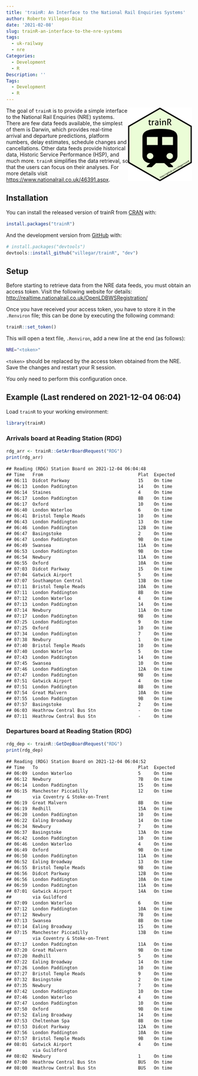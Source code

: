 ```yaml
---
title: 'trainR: An Interface to the National Rail Enquiries Systems'
author: Roberto Villegas-Diaz
date: '2021-02-08'
slug: trainR-an-interface-to-the-nre-systems
tags:
  - uk-railway
  - nre
Categories:
  - Development
  - R
Description: ''
Tags:
  - Development
  - R
---
```


<img src="https://raw.githubusercontent.com/villegar/trainR/main/inst/images/logo.png" alt="logo" align="right" height=200px/>

The goal of `trainR` is to provide a simple interface to the 
National Rail Enquiries (NRE) systems. There are few data feeds 
available, the simplest of them is Darwin, which provides real-time 
arrival and departure predictions, platform numbers, delay estimates, 
schedule changes and cancellations. Other data feeds provide historical 
data, Historic Service Performance (HSP), and much more. `trainR` 
simplifies the data retrieval, so that the users can focus on their 
analyses. For more details visit 
https://www.nationalrail.co.uk/46391.aspx.

## Installation

You can install the released version of trainR from [CRAN](https://CRAN.R-project.org) with:

``` r
install.packages("trainR")
```

And the development version from [GitHub](https://github.com/) with:

``` r
# install.packages("devtools")
devtools::install_github("villegar/trainR", "dev")
```

## Setup
Before starting to retrieve data from the NRE data feeds, you must obtain an access token. 
Visit the following website for details: http://realtime.nationalrail.co.uk/OpenLDBWSRegistration/

Once you have received your access token, you have to store it in the `.Renviron` file; this can be 
done by executing the following command:


```r
trainR::set_token()
```

This will open a text file, `.Renviron`, add a new line at the end (as follows):

```bash
NRE="<token>"
```

`<token>` should be replaced by the access token obtained from the NRE. Save the changes and restart 
your R session.

You only need to perform this configuration once.

## Example (Last rendered on 2021-12-04 06:04)

Load `trainR` to your working environment:

```r
library(trainR)
```

### Arrivals board at Reading Station (RDG)


```r
rdg_arr <- trainR::GetArrBoardRequest("RDG")
print(rdg_arr)
```

```
## Reading (RDG) Station Board on 2021-12-04 06:04:48
## Time   From                                    Plat  Expected
## 06:11  Didcot Parkway                          15    On time
## 06:13  London Paddington                       14    On time
## 06:14  Staines                                 4     On time
## 06:17  London Paddington                       8B    On time
## 06:17  Oxford                                  10    On time
## 06:40  London Waterloo                         6     On time
## 06:41  Bristol Temple Meads                    10    On time
## 06:43  London Paddington                       13    On time
## 06:46  London Paddington                       12B   On time
## 06:47  Basingstoke                             2     On time
## 06:47  London Paddington                       9B    On time
## 06:49  Swansea                                 11A   On time
## 06:53  London Paddington                       9B    On time
## 06:54  Newbury                                 11A   On time
## 06:55  Oxford                                  10A   On time
## 07:03  Didcot Parkway                          15    On time
## 07:04  Gatwick Airport                         5     On time
## 07:07  Southampton Central                     13B   On time
## 07:11  Bristol Temple Meads                    10A   On time
## 07:11  London Paddington                       8B    On time
## 07:12  London Waterloo                         4     On time
## 07:13  London Paddington                       14    On time
## 07:14  Newbury                                 11A   On time
## 07:17  London Paddington                       9B    On time
## 07:25  London Paddington                       9     On time
## 07:25  Oxford                                  10    On time
## 07:34  London Paddington                       7     On time
## 07:38  Newbury                                 1     On time
## 07:40  Bristol Temple Meads                    10    On time
## 07:40  London Waterloo                         5     On time
## 07:43  London Paddington                       14    On time
## 07:45  Swansea                                 10    On time
## 07:46  London Paddington                       12A   On time
## 07:47  London Paddington                       9B    On time
## 07:51  Gatwick Airport                         4     On time
## 07:51  London Paddington                       8B    On time
## 07:54  Great Malvern                           10A   On time
## 07:55  London Paddington                       9B    On time
## 07:57  Basingstoke                             2     On time
## 06:03  Heathrow Central Bus Stn                -     On time
## 07:11  Heathrow Central Bus Stn                -     On time
```

### Departures board at Reading Station (RDG)


```r
rdg_dep <- trainR::GetDepBoardRequest("RDG")
print(rdg_dep)
```

```
## Reading (RDG) Station Board on 2021-12-04 06:04:52
## Time   To                                      Plat  Expected
## 06:09  London Waterloo                         5     On time
## 06:12  Newbury                                 7B    On time
## 06:14  London Paddington                       15    On time
## 06:15  Manchester Piccadilly                   12    On time
##        via Coventry & Stoke-on-Trent           
## 06:19  Great Malvern                           8B    On time
## 06:19  Redhill                                 15A   On time
## 06:20  London Paddington                       10    On time
## 06:22  Ealing Broadway                         14    On time
## 06:34  Newbury                                 7     On time
## 06:37  Basingstoke                             13A   On time
## 06:42  London Paddington                       10    On time
## 06:46  London Waterloo                         4     On time
## 06:49  Oxford                                  9B    On time
## 06:50  London Paddington                       11A   On time
## 06:52  Ealing Broadway                         13    On time
## 06:55  Bristol Temple Meads                    9B    On time
## 06:56  Didcot Parkway                          12B   On time
## 06:56  London Paddington                       10A   On time
## 06:59  London Paddington                       11A   On time
## 07:01  Gatwick Airport                         14A   On time
##        via Guildford                           
## 07:09  London Waterloo                         6     On time
## 07:12  London Paddington                       10A   On time
## 07:12  Newbury                                 7B    On time
## 07:13  Swansea                                 8B    On time
## 07:14  Ealing Broadway                         15    On time
## 07:15  Manchester Piccadilly                   13B   On time
##        via Coventry & Stoke-on-Trent           
## 07:17  London Paddington                       11A   On time
## 07:20  Great Malvern                           9B    On time
## 07:20  Redhill                                 5     On time
## 07:22  Ealing Broadway                         14    On time
## 07:26  London Paddington                       10    On time
## 07:27  Bristol Temple Meads                    9     On time
## 07:32  Basingstoke                             2     On time
## 07:35  Newbury                                 7     On time
## 07:42  London Paddington                       10    On time
## 07:46  London Waterloo                         4     On time
## 07:47  London Paddington                       10    On time
## 07:50  Oxford                                  9B    On time
## 07:52  Ealing Broadway                         14    On time
## 07:53  Cheltenham Spa                          8B    On time
## 07:53  Didcot Parkway                          12A   On time
## 07:56  London Paddington                       10A   On time
## 07:57  Bristol Temple Meads                    9B    On time
## 08:01  Gatwick Airport                         4     On time
##        via Guildford                           
## 08:02  Newbury                                 1     On time
## 07:00  Heathrow Central Bus Stn                BUS   On time
## 08:00  Heathrow Central Bus Stn                BUS   On time
```
